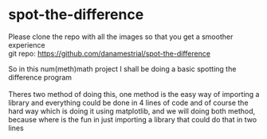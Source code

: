 # spot-the-difference

Please clone the repo with all the images so that you get a smoother experience \
git repo: https://github.com/danamestrial/spot-the-difference

So in this num(meth)math project I shall be doing a basic
spotting the difference program \
\
Theres two method of doing this, one method is the easy way of importing a library and everything could be done in 4 lines of code and of course the hard way which is doing it using matplotlib, and we will doing both method, because where is the fun in just importing a library that could do that in two lines
